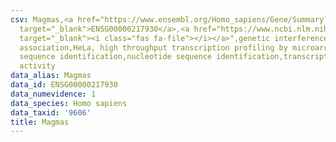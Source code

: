 ```yaml
---
csv: Magmas,<a href="https://www.ensembl.org/Homo_sapiens/Gene/Summary?db=core;g=ENSG00000217930"
  target="_blank">ENSG00000217930</a>,<a href="https://www.ncbi.nlm.nih.gov/pubmed/17216044"
  target="_blank"><i class="fas fa-file"></i></a>",genetic interference,functional
  association,HeLa, high throughput transcription profiling by microarray,nucleotide
  sequence identification,nucleotide sequence identification,transcriptional regulation,up-regulates
  activity
data_alias: Magmas
data_id: ENSG00000217930
data_numevidence: 1
data_species: Homo sapiens
data_taxid: '9606'
title: Magmas
---
```

